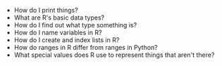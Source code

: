 - How do I print things?
- What are R's basic data types?
- How do I find out what type something is?
- How do I name variables in R?
- How do I create and index lists in R?
- How do ranges in R differ from ranges in Python?
- What special values does R use to represent things that aren't there?
